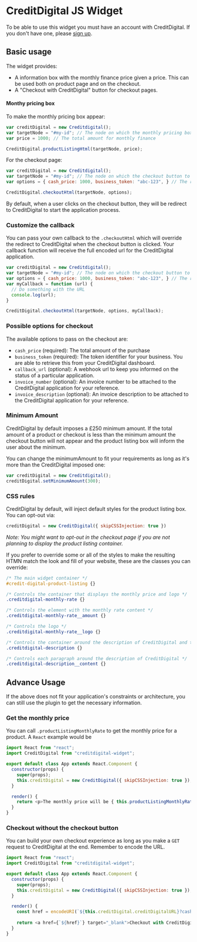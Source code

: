# CreditDigital JS Widget
To be able to use this widget you must have an account with CreditDigital. If you don't have one, please [sign up](https://www.creditdigital.co.uk/business).

## Basic usage
The widget provides:
- A information box with the monthly finance price given a price. This can be used both on product page and on the checkout.
- A "Checkout with CreditDigital" button for checkout pages.

#### Monthy pricing box
To make the monthly pricing box appear:
```javascript
var creditDigital = new Creditdigital();
var targetNode = "#my-id"; // The node on which the monthly pricing box to appear
var price = 1000; // The total amount for monthly finance

CreditDigital.productListingHtml(targetNode, price);
```

For the checkout page:
```javascript
var creditDigital = new Creditdigital();
var targetNode = "#my-id"; // The node on which the checkout button to appear
var options = { cash_price: 1000, business_token: "abc-123", } // The required data for the widget

CreditDigital.checkoutHtml(targetNode, options);
```
By default, when a user clicks on the checkout button, they will be redirect to CreditDigital to start the application process.

### Customize the callback
You can pass your own callback to the `.checkoutHtml` which will override the redirect to CreditDigital when the checkout button is clicked. Your callback function will receive the full encoded url for the CreditDigital application.
```javascript
var creditDigital = new Creditdigital();
var targetNode = "#my-id"; // The node on which the checkout button to appear
var options = { cash_price: 1000, business_token: "abc-123", } // The required data for the widget
var myCallback = function (url) {
  // Do something with the URL
  console.log(url);
}

CreditDigital.checkoutHtml(targetNode, options, myCallback);
```


### Possible options for checkout
The available options to pass on the checkout are:
- `cash_price` (required): The total amount of the purchase
- `business_token` (required): The token identifier for your business. You are able to retrieve this from your CreditDigital dashboard.
- `callback_url` (optional): A webhook url to keep you informed on the status of a particular application.
- `invoice_number` (optional): An invoice number to be attached to the CreditDigital application for your reference.
- `invoice_description` (optional): An invoice description to be attached to the CreditDigital application for your reference.

### Minimum Amount
CreditDigital by default imposes a £250 minimum amount. If the total amount of a product or checkout is less than the minimum amount the checkout button will not appear and the product listing box will inform the user about the minimum.

You can change the minimumAmount to fit your requirements as long as it's more than the CreditDigital imposed one:
```javascript
var creditDigital = new Creditdigital();
creditDigital.setMinimumAmount(300);
```

### CSS rules
CreditDigital by default, will inject default styles for the product listing box. You can opt-out via:
```javascript
creditDigital = new CreditDigital({ skipCSSInjection: true })
```

*Note: You might want to opt-out in the checkout page if you are not planning to display the product listing container.*

If you prefer to override some or all of the styles to make the resulting HTMN match the look and fill of your website, these are the classes you can override:

```css
/* The main widget container */
#credit-digital-product-listing {}

/* Controls the container that displays the monthly price and logo */
.creditdigital-monthly-rate {}

/* Controls the element with the monthly rate content */
.creditdigital-monthly-rate__amount {}

/* Controls the logo */
.creditdigital-monthly-rate__logo {}

/* Controls the container around the description of CreditDigital and the overall product */
.creditdigital-description {}

/* Controls each paragraph around the description of CreditDigital */
.creditdigital-description__content {}
```

## Advance Usage
If the above does not fit your application's constraints or architecture, you can still use the plugin to get the necessary information.

### Get the monthly price
You can call `.productListingMonthlyRate` to get the monthly price for a product. A `React` example would be
```javascript
import React from "react";
import CreditDigital from "creditdigital-widget";

export default class App extends React.Component {
  constructor(props) {
    super(props);
    this.creditDigital = new CreditDigital({ skipCSSInjection: true });
  }

  render() {
    return <p>The monthly price will be { this.productListingMonthlyRate(props.totalAmount) }</p>;
  }
}
```

### Checkout without the checkout button
You can build your own checkout experience as long as you make a `GET` request to CreditDigital at the end. Remember to encode the URL.
```javascript
import React from "react";
import CreditDigital from "creditdigital-widget";

export default class App extends React.Component {
  constructor(props) {
    super(props);
    this.creditDigital = new CreditDigital({ skipCSSInjection: true });
  }

  render() {
    const href = encodeURI(`${this.creditDigital.creditDigitalURL}?cash_price=500`);
    
    return <a href={`${href}`} target="_blank">Checkout with CreditDigital</a>;
  }
}
```

